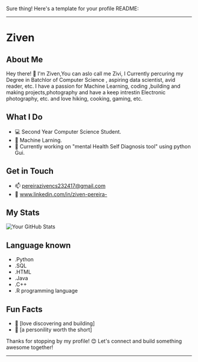 Sure thing! Here's a template for your profile README:

---

# Ziven

## About Me

Hey there! 👋 I'm Ziven,You can aslo call me Zivi, I Currently percuring my Degree in Batchlor of Computer Science , aspiring data scientist, avid reader, etc. I have a passion for Machine Learning, coding ,building and making projects,photography and have a keep intrestin Electronic photography, etc. and love hiking, cooking, gaming, etc.

## What I Do

- 💻 Second Year Computer Science Student.
- 🌱 Machine Larning.
- 🚀 Currently working on "mental Health Self Diagnosis tool" using python Gui.

## Get in Touch

- 📫 pereirazivencs232417@gmail.com
- 💬 www.linkedin.com/in/ziven-pereira-

## My Stats

![Your GitHub Stats](https://github-readme-stats.vercel.app/api?username=Zivi09&show_icons=true)

## Language known

- .Python
- .SQL
- .HTML
- .Java
- .C++
- .R programming language

## Fun Facts

- 🔭 [love discovering and building]
- 🌟 [a personility worth the short]

Thanks for stopping by my profile! 😊 Let's connect and build something awesome together!

---
